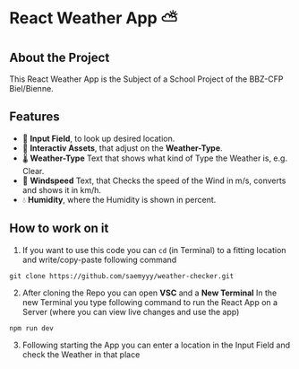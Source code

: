# React Weather App ⛅️
## About the Project
This React Weather App is the Subject of a School Project of the BBZ-CFP Biel/Bienne. 

## Features
- 💬  **Input Field**, to look up desired location.
- 🌆  **Interactiv Assets**, that adjust on the **Weather-Type**.
- 🌡️  **Weather-Type** Text that shows what kind of Type the Weather is, e.g. Clear.
- 💨  **Windspeed** Text, that Checks the speed of the Wind in m/s, converts and shows it in km/h.
- 💧  **Humidity**, where the Humidity is shown in percent.

## How to work on it
1. If you want to use this code you can `cd` (in Terminal) to a fitting location and write/copy-paste following command

```
git clone https://github.com/saemyyy/weather-checker.git
```
2. After cloning the Repo you can open **VSC** and a **New Terminal**
In the new Terminal you type following command to run the React App on a Server (where you can view live changes and use the app)
```
npm run dev
```
3. Following starting the App you can enter a location in the Input Field and check the Weather in that place
